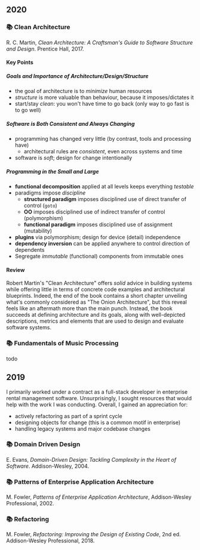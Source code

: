 ## 2020

### :books: Clean Architecture

R. C. Martin, _Clean Architecture: A Craftsman's Guide to Software Structure and Design_. Prentice Hall, 2017.

#### Key Points

##### Goals and Importance of Architecture/Design/Structure

- the goal of architecture is to _minimize_ human resources
- _structure_ is more valuable than behaviour, because it imposes/dictates it
- start/stay _clean_: you won't have time to go back (only way to go fast is to go well)

##### Software is Both Consistent and Always Changing

- programming has changed very little (by contrast, tools and processing have)
  - architectural rules are _consistent_, even across systems and time
- software is _soft_; design for change intentionally

##### Programming in the Small and Large

- **functional decomposition** applied at all levels keeps everything _testable_
- paradigms impose _discipline_
  - **structured paradigm** imposes disciplined use of direct transfer of control (`goto`)
  - **OO** imposes disciplined use of indirect transfer of control (polymorphism)
  - **functional paradigm** imposes disciplined use of assignment (mutability)
- **plugins** via polymorphism; design for device (detail) independence
- **dependency inversion** can be applied anywhere to control direction of dependents
- Segregate _immutable_ (functional) components from immutable ones

#### Review

Robert Martin's "Clean Architecture" offers _solid_ advice in building systems while offering little
in terms of concrete code examples and architectural blueprints. Indeed, the end of the book contains
a short chapter unveiling what's commonly considered as "The Onion Architecture", but this reveal feels
like an aftermath more than the main punch. Instead, the book succeeds at defining architecture and its
goals, along with well-depicted descriptions, metrics and elements that are used to design and
evaluate software systems.

### :books: Fundamentals of Music Processing

todo

## 2019

I primarily worked under a contract as a full-stack developer in enterprise rental management
software. Unsurprisingly, I sought resources that would help with the work I was conducting.
Overall, I gained an appreciation for:

- actively refactoring as part of a sprint cycle
- designing objects for change (this is a common motif in enterprise)
- handling legacy systems and major codebase changes

### :books: Domain Driven Design

E. Evans, _Domain-Driven Design: Tackling Complexity in the Heart of Software_. Addison-Wesley, 2004.

### :books: Patterns of Enterprise Application Architecture

M. Fowler, _Patterns of Enterprise Application Architecture_, Addison-Wesley Professional, 2002.

### :books: Refactoring

M. Fowler, _Refactoring: Improving the Design of Existing Code_, 2nd ed. Addison-Wesley
Professional, 2018.
